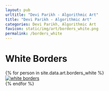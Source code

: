 ```yaml
---
layout: pub
urltitle: "Devi Parikh - Algorithmic Art"
title: "Devi Parikh - Algorithmic Art"
categories: Devi Parikh, Algorithmic Art
favicon: static/img/art/borders_white.png
permalink: /borders_white
---
```


# White Borders

<div class = 'art'>
  <!-- loop through persons -->
  {% for person in site.data.art.borders_white %}
  <div class = 'artpiece'>
    <a href = '{{ person.link }}'><img src = '{{person.link}}' alt = 'white borders'></a>
  </div>
  {% endfor %}
</div>